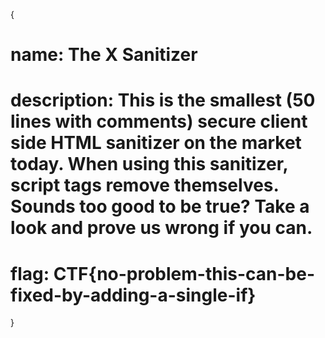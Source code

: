 {

# name: The X Sanitizer
# description: This is the smallest (50 lines with comments) secure client side HTML sanitizer on the market today. When using this sanitizer, script tags remove themselves. Sounds too good to be true? Take a look and prove us wrong if you can.



# flag: CTF{no-problem-this-can-be-fixed-by-adding-a-single-if}







}
